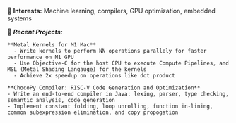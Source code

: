 🔭 **Interests:** Machine learning, compilers, GPU optimization, embedded systems

🌱 _**Recent Projects:**_

    **Metal Kernels for M1 Mac**
      - Write kernels to perform NN operations parallely for faster performance on M1 GPU
      - Use Objective-C for the host CPU to execute Compute Pipelines, and MSL (Metal Shading Langauge) for the kernels
      - Achieve 2x speedup on operations like dot product
    
    **ChocoPy Compiler: RISC-V Code Generation and Optimization**
    - Write an end-to-end compiler in Java: lexing, parser, type checking, semantic analysis, code generation
    - Implement constant folding, loop unrolling, function in-lining, common subexpression elimination, and copy propogation
<!--
**abhip02/abhip02** is a ✨ _special_ ✨ repository because its `README.md` (this file) appears on your GitHub profile.

Here are some ideas to get you started:

- 🔭 I’m currently working on ...
- 🌱 I’m currently learning ...
- 👯 I’m looking to collaborate on ...
- 🤔 I’m looking for help with ...
- 💬 Ask me about ...
- 📫 How to reach me: ...
- 😄 Pronouns: ...
- ⚡ Fun fact: ...
-->
